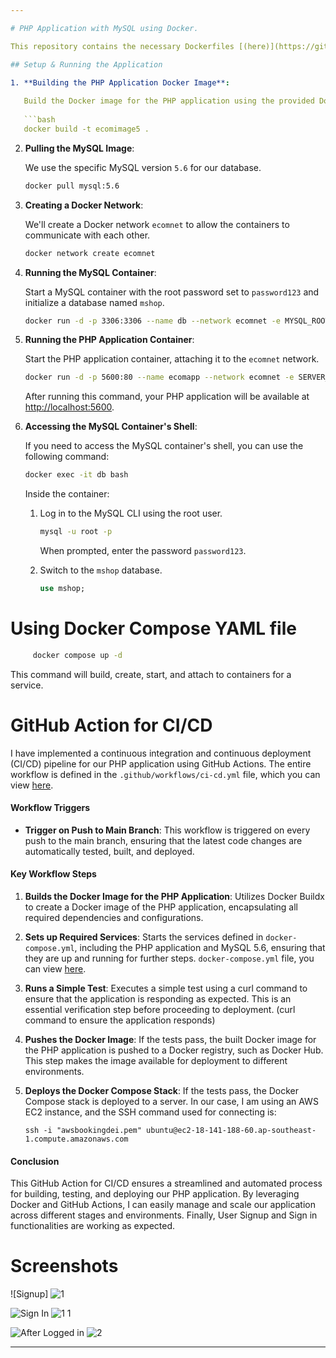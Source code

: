 ```yaml
---

# PHP Application with MySQL using Docker.

This repository contains the necessary Dockerfiles [(here)](https://github.com/infoshahin/Ecomapps/blob/master/Dockerfile) to set up a PHP application with a MySQL database. We use a specific MySQL version, `5.6`, and the services can be orchestrated with Docker Compose (though Docker Compose instructions are not provided here).

## Setup & Running the Application

1. **Building the PHP Application Docker Image**:
   
   Build the Docker image for the PHP application using the provided Dockerfile.
   
   ```bash
   docker build -t ecomimage5 .
   ```

2. **Pulling the MySQL Image**:

   We use the specific MySQL version `5.6` for our database.

   ```bash
   docker pull mysql:5.6
   ```

3. **Creating a Docker Network**:

   We'll create a Docker network `ecomnet` to allow the containers to communicate with each other.

   ```bash
   docker network create ecomnet
   ```

4. **Running the MySQL Container**:

   Start a MySQL container with the root password set to `password123` and initialize a database named `mshop`.

   ```bash
   docker run -d -p 3306:3306 --name db --network ecomnet -e MYSQL_ROOT_PASSWORD=password123 -e MYSQL_DATABASE=mshop mysql:5.6
   ```

5. **Running the PHP Application Container**:

   Start the PHP application container, attaching it to the `ecomnet` network.

   ```bash
   docker run -d -p 5600:80 --name ecomapp --network ecomnet -e SERVER_NAME=localhost ecomimage5
   ```

   After running this command, your PHP application will be available at [http://localhost:5600](http://localhost:5600).

6. **Accessing the MySQL Container's Shell**:

   If you need to access the MySQL container's shell, you can use the following command:

   ```bash
   docker exec -it db bash
   ```

   Inside the container:

   1. Log in to the MySQL CLI using the root user.
      ```bash
      mysql -u root -p
      ```

      When prompted, enter the password `password123`.

   2. Switch to the `mshop` database.
      ```sql
      use mshop;
      ```


# Using Docker Compose YAML file

 ```bash
      docker compose up -d
 ```
This command will build, create, start, and attach to containers for a service.


# GitHub Action for CI/CD

I have implemented a continuous integration and continuous deployment (CI/CD) pipeline for our PHP application using GitHub Actions. The entire workflow is defined in the `.github/workflows/ci-cd.yml` file, which you can view [here](https://github.com/infoshahin/Ecomapps/blob/master/.github/workflows/ci-cd.yml).

#### Workflow Triggers

- **Trigger on Push to Main Branch**: This workflow is triggered on every push to the main branch, ensuring that the latest code changes are automatically tested, built, and deployed.

#### Key Workflow Steps

1. **Builds the Docker Image for the PHP Application**: Utilizes Docker Buildx to create a Docker image of the PHP application, encapsulating all required dependencies and configurations.

2. **Sets up Required Services**: Starts the services defined in `docker-compose.yml`, including the PHP application and MySQL 5.6, ensuring that they are up and running for further steps. `docker-compose.yml` file, you can view [here](https://github.com/infoshahin/Ecomapps/blob/master/docker-compose.yml).

3. **Runs a Simple Test**: Executes a simple test using a curl command to ensure that the application is responding as expected. This is an essential verification step before proceeding to deployment. (curl command to ensure the application responds)

4. **Pushes the Docker Image**: If the tests pass, the built Docker image for the PHP application is pushed to a Docker registry, such as Docker Hub. This step makes the image available for deployment to different environments.

5. **Deploys the Docker Compose Stack**: If the tests pass, the Docker Compose stack is deployed to a server. In our case, I am using an AWS EC2 instance, and the SSH command used for connecting is:

   ```
   ssh -i "awsbookingdei.pem" ubuntu@ec2-18-141-188-60.ap-southeast-1.compute.amazonaws.com
   ```

#### Conclusion

This GitHub Action for CI/CD ensures a streamlined and automated process for building, testing, and deploying our PHP application. By leveraging Docker and GitHub Actions, I can easily manage and scale our application across different stages and environments. Finally, User Signup and Sign in functionalities are working as expected.

# Screenshots
![Signup]
![1](https://github.com/infoshahin/Ecomapps/assets/8981516/ee714e9f-0f68-4e3a-b71b-87a5ba97c285)

![Sign In](file:///C:/Users/habib/Downloads/1.1.png)
![1 1](https://github.com/infoshahin/Ecomapps/assets/8981516/8321dea7-ff8a-4993-b9e9-6983730d0e9c)

![After Logged in](file:///C:/Users/habib/Downloads/2.png)
![2](https://github.com/infoshahin/Ecomapps/assets/8981516/2169604b-6c4d-48bf-80f3-e0a4b8616ff3)


---
```

